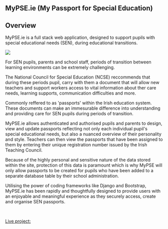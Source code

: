 ## MyPSE.ie (My Passport for Special Education)

## Overview

MyPSE.ie is a full stack web application, designed to support pupils with special educational needs (SEN), during educational transitions.  

<img src="#">

<br>

For SEN pupils, parents and school staff, periods of transition between learning environments can be extremely challenging.

The National Council for Special Education (NCSE) reccommends that during these periods pupil, carry with them a document that will allow new teachers and support workers access to vital information about ther care needs, learning supports, communication difficulties and more.  

Commonly reffered to as 'passports' within the Irish education system. These documents can make an immesurable difference into understanding and providing care for SEN pupils during periods of transition.

MyPSE.ie allows authenticated and authorised pupils and parents to design, view and update passports reflecting not only each individual pupil's special educational needs, but also a nuanced overview of their personality and style. Teachers can then view the passports that have been assigned to them by entering their unique registration number issued by the Irish Teaching Council.

Because of the highly personal and sensitive nature of the data stored within the site, protection of this data is paramount which is why MyPSE will only allow passports to be created for pupils who have been added to a separate database table by their school administration.

Utilising the power of coding frameworks like Django and Bootstrap, MyPSE.ie has been rapidly and thoughtfully designed to 
provide users with an enjoyable and meaningful experience as they securely access, create and organise SEN passports.

<br>

[Live project:](https://mypse.herokuapp.com/)